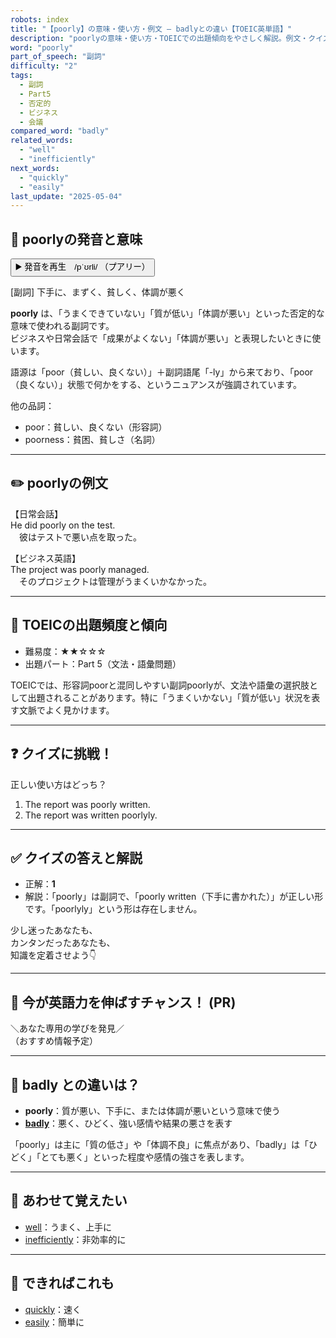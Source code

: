```yaml
---
robots: index
title: "【poorly】の意味・使い方・例文 ― badlyとの違い【TOEIC英単語】"
description: "poorlyの意味・使い方・TOEICでの出題傾向をやさしく解説。例文・クイズ付きでbadlyとの違いもわかりやすく学べます。"
word: "poorly"
part_of_speech: "副詞"
difficulty: "2"
tags:
  - 副詞
  - Part5
  - 否定的
  - ビジネス
  - 会議
compared_word: "badly"
related_words:
  - "well"
  - "inefficiently"
next_words:
  - "quickly"
  - "easily"
last_update: "2025-05-04"
---
```


## 🔰 poorlyの発音と意味

<button class="play-audio" onclick="playTTS('poorly')">
  <span class="play-audio-main">
    ▶️ 発音を再生　/pˈʊrli/
  </span>
  <span class="play-audio-sub">
    （プアリー）
  </span>
</button>

[副詞] 下手に、まずく、貧しく、体調が悪く

**poorly** は、「うまくできていない」「質が低い」「体調が悪い」といった否定的な意味で使われる副詞です。  
ビジネスや日常会話で「成果がよくない」「体調が悪い」と表現したいときに使います。

語源は「poor（貧しい、良くない）」＋副詞語尾「-ly」から来ており、「poor（良くない）」状態で何かをする、というニュアンスが強調されています。

他の品詞：  
- poor：貧しい、良くない（形容詞）
- poorness：貧困、貧しさ（名詞）

---

## ✏️ poorlyの例文

【日常会話】  
He did poorly on the test.  
　彼はテストで悪い点を取った。

【ビジネス英語】  
The project was poorly managed.  
　そのプロジェクトは管理がうまくいかなかった。

---

## 🎯 TOEICの出題頻度と傾向

- 難易度：★★☆☆☆
- 出題パート：Part 5（文法・語彙問題）

TOEICでは、形容詞poorと混同しやすい副詞poorlyが、文法や語彙の選択肢として出題されることがあります。特に「うまくいかない」「質が低い」状況を表す文脈でよく見かけます。

---

## ❓ クイズに挑戦！

正しい使い方はどっち？

1. The report was poorly written.  
2. The report was written poorlyly.

---

## ✅ クイズの答えと解説

- 正解：**1**
- 解説：「poorly」は副詞で、「poorly written（下手に書かれた）」が正しい形です。「poorlyly」という形は存在しません。

少し迷ったあなたも、  
カンタンだったあなたも、  
知識を定着させよう👇️

---

## 🚀 今が英語力を伸ばすチャンス！ (PR)

<div class="info-center">
＼あなた専用の学びを発見／<br>  
（おすすめ情報予定）
</div>

---

## 🤔  badly との違いは？

- **poorly**：質が悪い、下手に、または体調が悪いという意味で使う
- **[badly](/word/badly)**：悪く、ひどく、強い感情や結果の悪さを表す

「poorly」は主に「質の低さ」や「体調不良」に焦点があり、「badly」は「ひどく」「とても悪く」といった程度や感情の強さを表します。

---

## 🧩 あわせて覚えたい

- [well](/word/well)：うまく、上手に
- [inefficiently](/word/inefficiently)：非効率的に

---

## 📖 できればこれも

- [quickly](/word/quickly)：速く
- [easily](/word/easily)：簡単に

<!-- cvid: aid10_bid22 -->
